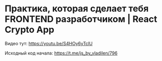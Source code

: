 # Практика, которая сделает тебя FRONTEND разработчиком | React Crypto App

Видео тут: https://youtu.be/S4HOy6yTclU

Исходный код начала: https://t.me/js_by_vladilen/796
